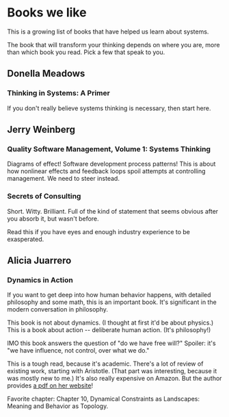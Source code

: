 # Books we like

This is a growing list of books that have helped us learn about systems.

The book that will transform your thinking depends on where you are, more than which book you read. Pick a few that speak to you.

## Donella Meadows

### Thinking in Systems: A Primer

If you don't really believe systems thinking is necessary, then start here.

## Jerry Weinberg

### Quality Software Management, Volume 1: Systems Thinking

Diagrams of effect! Software development process patterns! This is about how nonlinear effects and feedback loops spoil attempts at controlling management.
We need to steer instead.

### Secrets of Consulting

Short. Witty. Brilliant. Full of the kind of statement that seems obvious after you absorb it, but wasn't before.

Read this if you have eyes and enough industry experience to be exasperated.

## Alicia Juarrero

### Dynamics in Action

If you want to get deep into how human behavior happens, with detailed philosophy and some math, this is an important book. It's significant in the modern
conversation in philosophy.

This book is not about dynamics. (I thought at first it'd be about physics.) This is a book about action -- deliberate human action.
(It's philosophy!)

IMO this book answers the question of "do we have free will?" Spoiler: it's "we have influence, not control, over what we do."

This is a tough read, because it's academic. There's a lot of review of existing work, starting with Aristotle. (That part was interesting,
because it was mostly new to me.) It's also really expensive on Amazon. But the author provides [a pdf on her website](https://aliciajuarrerodotcom1.wordpress.com/dynamics-in-action-2/)!

Favorite chapter: Chapter 10, Dynamical Constraints as Landscapes: Meaning and Behavior as Topology.

